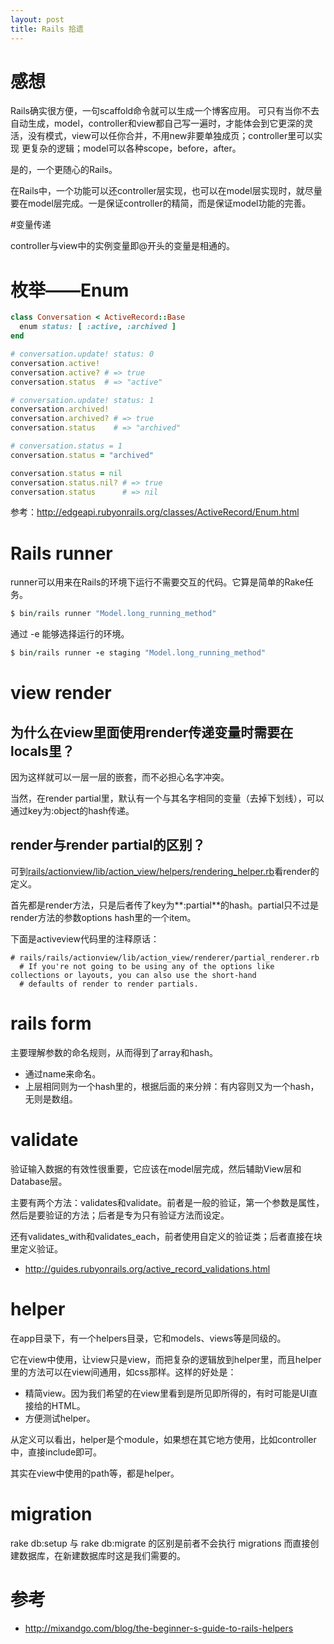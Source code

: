 ```yaml
---
layout: post
title: Rails 拾遗
---
```


# 感想
Rails确实很方便，一句scaffold命令就可以生成一个博客应用。
可只有当你不去自动生成，model，controller和view都自己写一遍时，才能体会到它更深的灵活，没有模式，view可以任你合并，不用new非要单独成页；controller里可以实现
更复杂的逻辑；model可以各种scope，before，after。

是的，一个更随心的Rails。

在Rails中，一个功能可以还controller层实现，也可以在model层实现时，就尽量要在model层完成。一是保证controller的精简，而是保证model功能的完善。


#变量传递

controller与view中的实例变量即@开头的变量是相通的。

# 枚举——Enum

```ruby
class Conversation < ActiveRecord::Base
  enum status: [ :active, :archived ]
end

# conversation.update! status: 0
conversation.active!
conversation.active? # => true
conversation.status  # => "active"

# conversation.update! status: 1
conversation.archived!
conversation.archived? # => true
conversation.status    # => "archived"

# conversation.status = 1
conversation.status = "archived"

conversation.status = nil
conversation.status.nil? # => true
conversation.status      # => nil
```

参考：http://edgeapi.rubyonrails.org/classes/ActiveRecord/Enum.html

# Rails runner

runner可以用来在Rails的环境下运行不需要交互的代码。它算是简单的Rake任务。

```ruby
$ bin/rails runner "Model.long_running_method"
```

通过 -e 能够选择运行的环境。

```ruby
$ bin/rails runner -e staging "Model.long_running_method"
```

# view render

## 为什么在view里面使用render传递变量时需要在locals里？

因为这样就可以一层一层的嵌套，而不必担心名字冲突。

当然，在render partial里，默认有一个与其名字相同的变量（去掉下划线），可以通过key为:object的hash传递。

## render与render partial的区别？

可到[rails/actionview/lib/action_view/helpers/rendering_helper.rb](https://github.com/rails/rails/blob/master/actionview/lib/action_view/helpers/rendering_helper.rb)看render的定义。

首先都是render方法，只是后者传了key为**:partial**的hash。partial只不过是render方法的参数options hash里的一个item。

下面是activeview代码里的注释原话：

```
# rails/rails/actionview/lib/action_view/renderer/partial_renderer.rb
  # If you're not going to be using any of the options like collections or layouts, you can also use the short-hand
  # defaults of render to render partials.
```

# rails form

主要理解参数的命名规则，从而得到了array和hash。

* 通过name来命名。
* 上层相同则为一个hash里的，根据后面的来分辨：有内容则又为一个hash，无则是数组。


# validate
验证输入数据的有效性很重要，它应该在model层完成，然后辅助View层和Database层。

主要有两个方法：validates和validate。前者是一般的验证，第一个参数是属性，然后是要验证的方法；后者是专为只有验证方法而设定。

还有validates_with和validates_each，前者使用自定义的验证类；后者直接在块里定义验证。

* http://guides.rubyonrails.org/active_record_validations.html


# helper
在app目录下，有一个helpers目录，它和models、views等是同级的。

它在view中使用，让view只是view，而把复杂的逻辑放到helper里，而且helper里的方法可以在view间通用，如css那样。这样的好处是：

* 精简view。因为我们希望的在view里看到是所见即所得的，有时可能是UI直接给的HTML。
* 方便测试helper。

从定义可以看出，helper是个module，如果想在其它地方使用，比如controller中，直接include即可。

其实在view中使用的path等，都是helper。

# migration
rake db:setup 与 rake db:migrate 的区别是前者不会执行 migrations 而直接创建数据库，在新建数据库时这是我们需要的。

# 参考

* http://mixandgo.com/blog/the-beginner-s-guide-to-rails-helpers
